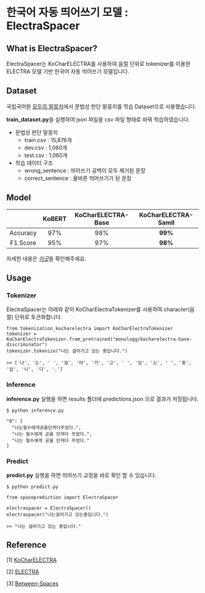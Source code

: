 # 한국어 자동 띄어쓰기 모델 : ElectraSpacer

## What is ElectraSpacer?

ElectraSpacer는 KoCharELECTRA를 사용하여 음절 단위로 tokenizer를 이용한 ELECTRA 모델 기반 한국어 자동 띄어쓰기 모델입니다.

## Dataset

국립국어원 [모두의 말뭉치](https://corpus.korean.go.kr "모두의 말뭉치")에서 문법성 판단 말뭉치를 학습 Dataset으로 사용했습니다.

**train_dataset.py**을 실행하여 json 파일을 csv 파일 형태로 바꿔 학습하였습니다.

- 문법성 판단 말뭉치
  - train.csv : 15,876개
  - dev.csv : 1,060개
  - test.csv : 1,060개
- 학습 데이터 구조
  - wrong_sentence : 띄어쓰기 공백이 모두 제거된 문장
  - correct_sentence : 올바른 띄어쓰기가 된 문장
  
## Model

| | KoBERT | KoCharELECTRA-Base | **KoCharELECTRA-Samll** |
|:---:|:---:|:---:|:---:|
| Accuracy | 97% | 98% | **99%** |
| F1 Score | 95% | 97% | **98%** |

자세한 내용은 [*이곳*](https://github.com/jaeyeongs/research-development/tree/main/NLP/ElectraSpacer "ElectraSpacer")을 확인해주세요.

## Usage

### Tokenizer

ElectraSpacer는 아래와 같이 KoCharElectraTokenizer를 사용하여 character(음절) 단위로 토큰화합니다.

```
from tokenization_kocharelectra import KoCharElectraTokenizer
tokenizer = KoCharElectraTokenizer.from_pretrained("monologg/kocharelectra-base-discriminator")
tokenizer.tokenize("나는 걸어가고 있는 중입니다.")

>> ['나', '는', ' ', '걸', '어', '가', '고', ' ', '있', '는', ' ', '중', '입', '니', '다', '.']
```

### Inference

**inference.py** 실행을 하면 results 폴더에 predictions.json 으로 결과가 저장됩니다.

```
$ python inference.py

```

```
"0": [
  "나는철수에게공을던져다주었다.",
  "나는 철수에게 공을 던져다 주었다.",
  "나는 철수에게 공을 던져다 주었다." 
]
```

### Predict

**predict.py** 실행을 하면 띄어쓰기 교정을 바로 확인 할 수 있습니다.

```
$ python predict.py
```

```
from spaceprediction import ElectraSpacer

electraspacer = ElectraSpacer()
electraspacer("나는걸어가고 있는중입니다.")

>> "나는 걸어가고 있는 중입니다."
```

## Reference

[1] [KoCharELECTRA](https://github.com/monologg/KoCharELECTRA "KoCharELECTRA")

[2] [ELECTRA](https://github.com/google-research/electra "ELECTRA")

[3] [Between-Spaces](https://github.com/boostcampaitech2/final-project-level3-nlp-03 "Between-Spaces")
